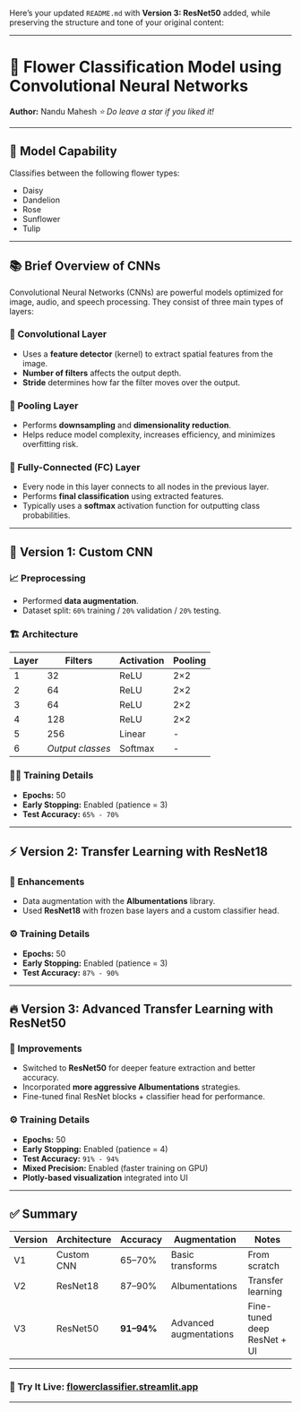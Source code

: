 Here’s your updated `README.md` with **Version 3: ResNet50** added, while preserving the structure and tone of your original content:

---

# 🌸 Flower Classification Model using Convolutional Neural Networks

**Author:** Nandu Mahesh
*⭐ Do leave a star if you liked it!*

---

## 🧠 Model Capability

Classifies between the following flower types:

* Daisy
* Dandelion
* Rose
* Sunflower
* Tulip

---

## 📚 Brief Overview of CNNs

Convolutional Neural Networks (CNNs) are powerful models optimized for image, audio, and speech processing. They consist of three main types of layers:

### 🔹 Convolutional Layer

* Uses a **feature detector** (kernel) to extract spatial features from the image.
* **Number of filters** affects the output depth.
* **Stride** determines how far the filter moves over the output.

### 🔹 Pooling Layer

* Performs **downsampling** and **dimensionality reduction**.
* Helps reduce model complexity, increases efficiency, and minimizes overfitting risk.

### 🔹 Fully-Connected (FC) Layer

* Every node in this layer connects to all nodes in the previous layer.
* Performs **final classification** using extracted features.
* Typically uses a **softmax** activation function for outputting class probabilities.

---

## 🚀 Version 1: Custom CNN

### 📈 Preprocessing

* Performed **data augmentation**.
* Dataset split: `60%` training / `20%` validation / `20%` testing.

### 🏗️ Architecture

| Layer | Filters          | Activation | Pooling |
| ----- | ---------------- | ---------- | ------- |
| 1     | 32               | ReLU       | 2×2     |
| 2     | 64               | ReLU       | 2×2     |
| 3     | 64               | ReLU       | 2×2     |
| 4     | 128              | ReLU       | 2×2     |
| 5     | 256              | Linear     | -       |
| 6     | *Output classes* | Softmax    | -       |

### 🏋️‍♂️ Training Details

* **Epochs:** 50
* **Early Stopping:** Enabled (patience = 3)
* **Test Accuracy:** `65% - 70%`

---

## ⚡ Version 2: Transfer Learning with ResNet18

### 🧪 Enhancements

* Data augmentation with the **Albumentations** library.
* Used **ResNet18** with frozen base layers and a custom classifier head.

### ⚙️ Training Details

* **Epochs:** 50
* **Early Stopping:** Enabled (patience = 3)
* **Test Accuracy:** `87% - 90%`

---

## 🔥 Version 3: Advanced Transfer Learning with ResNet50

### 🧪 Improvements

* Switched to **ResNet50** for deeper feature extraction and better accuracy.
* Incorporated **more aggressive Albumentations** strategies.
* Fine-tuned final ResNet blocks + classifier head for performance.

### ⚙️ Training Details

* **Epochs:** 50
* **Early Stopping:** Enabled (patience = 4)
* **Test Accuracy:** `91% - 94%`
* **Mixed Precision:** Enabled (faster training on GPU)
* **Plotly-based visualization** integrated into UI

---

## ✅ Summary

| Version | Architecture | Accuracy   | Augmentation           | Notes                       |
| ------- | ------------ | ---------- | ---------------------- | --------------------------- |
| V1      | Custom CNN   | 65–70%     | Basic transforms       | From scratch                |
| V2      | ResNet18     | 87–90%     | Albumentations         | Transfer learning           |
| V3      | ResNet50     | **91–94%** | Advanced augmentations | Fine-tuned deep ResNet + UI |

---

### 🎯 Try It Live: [flowerclassifier.streamlit.app](https://flowerclassifier.streamlit.app/)

---


